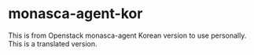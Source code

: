 # monasca-agent-kor
This is from Openstack monasca-agent Korean version to use personally. This is a translated version.
